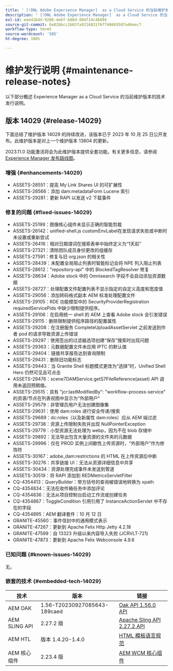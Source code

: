 ```yaml
---
title: ' [!DNL Adobe Experience Manager]  as a Cloud Service 的当前维护发行说明。'
description: ' [!DNL Adobe Experience Manager]  as a Cloud Service 的当前维护发行说明。'
exl-id: eee42b4d-9206-4ebf-b88d-d8df14c46094
source-git-commit: 6e82bbcc1b83fa9216831f6f746665507a46eec7
workflow-type: tm+mt
source-wordcount: '585'
ht-degree: 100%

---
```


# 维护发行说明 {#maintenance-release-notes}

以下部分概述 Experience Manager as a Cloud Service 的当前维护版本的技术发行说明。

## 版本 14029 {#release-14029}

下面总结了维护版本 14029 的持续改进，该版本已于 2023 年 10 月 25 日公开发布。此维护版本是对上一个维护版本 13804 的更新。

2023.11.0 功能激活将会为此维护版本提供全套功能。有关更多信息，请参阅[ Experience Manager 发布路线图](https://experienceleague.adobe.com/docs/experience-manager-release-information/aem-release-updates/update-releases-roadmap.html)。

### 增强 {#enhancements-14029}

* ASSETS-28551：提高 My Link Shares UI 的可扩展性
* ASSETS-28566：添加 dam:metadataForm Lucene 索引
* ASSETS-29281：更新 RAPI 以发送 v2 下载事件

### 修复的问题 {#fixed-issues-14029}

* ASSETS-25199：图像核心组件未显示正确的智能剪裁
* ASSETS-26142：unified-shell.js customEnvLabel在发现请求失败或中断时未设置或重新尝试
* ASSETS-26416：相对日期谓词在搜索表单中始终定义为“1天前”
* ASSETS-27321：清除团队成员身份更改的组缓存
* ASSETS-27591：修复与旧 org.json 的相关性
* ASSETS-28439：未配置全局阻止列表时智能标记会将 NPE 列入阻止列表
* ASSETS-28612：&quot;repository-api&quot; 中的 BlockedTagResolver 修复
* ASSETS-28634：Adobe stock 中的 Omnisearch 字段不会自动添加资源数据
* ASSETS-28727：处理配置文件配置列表不显示指定的自定义高度和宽度值
* ASSETS-29056：添加转码格式副本 AEM 标准处理配置文件
* ASSETS-29105：RDE 功能模型中的 SecurityProviderRegistration requiredServicePids 中缺少限制提供程序。
* ASSETS-29106：在启用统一 shell 的 AEM 上查看 Adobe stock 会引发错误
* ASSETS-29115：删除限制提供程序路径的配置属性
* ASSETS-29208：在注册服务 CompleteUploadAssetServlet 之前发送到作者 pod 的请求导致资源上传错误
* ASSETS-29297：使用签出的过滤器选项创建“保存”搜索时出现问题
* ASSETS-29363：元数据配置文件未应用 IPTC 的默认值
* ASSETS-29404：链接共享报告达到查询限制
* ASSETS-29431：删除旧功能标志
* ASSETS-29443：当 Granite Shell 标题模式更改为“选择”时，Unified Shell Hero 仍然可见且可点击
* ASSETS-29476：scene7DAMService.getS7FileReference(asset) API 调用未返回预期值。
* ASSETS-29515：具有 &quot;jcr:lastModifiedBy&quot;: &quot;workflow-process-service&quot; 的资源/节点在列表视图中显示为“外部用户”
* ASSETS-29579：非管理员用户无法创建图像集
* ASSETS-29631：使用 dam:roles 进行安全传递/搜索
* ASSETS-29689：dc:roles（以及新属性 dam:roles）应从 AEM 端过滤
* ASSETS-29738：资源上传限制失败并出现 NullPointerException
* ASSETS-29779：小型资源无法处理为 webp，因为不在 blob 存储中
* ASSETS-29892：无法导出包含大量资源的文件夹的元数据
* ASSETS-29996：仅在 PROD 实例上间歇性上传资源时，“外部用户”作为修饰符
* ASSETS-30167：adobe_dam:restrictions 的 HTML 在上传资源后中断
* ASSETS-30276：共享链接 UI：无法从资源详细信息中共享
* ASSETS-30434：资源处理完成事件未发送到管道
* ASSETS-30519：将 RAPI 添加到 REDMetricsServletFilter
* CQ-4354413：QueryBuilder：带方括号的查询被错误地转换为 xpath
* CQ-4354834：无法在收件箱任务中添加评论
* CQ-4354836：无法从项目控制台启动工作流或创建任务
* CQ-4354867：ToggleCondition 引用引用了 InstanceActionServlet 中不存在的字段
* CQ-4354895：AEM 翻译套件：10 月 12 日
* GRANITE-45560：事件信封中的通用模式表示
* GRANITE-47267：更新到 Apache Felix Http Jetty 4.2.18
* GRANITE-47599：自 13323 升级以来内容导入失败 (JCRVLT-721)
* GRANITE-47873：更新到 Apache Felix Webconsole 4.9.6

### 已知问题 {#known-issues-14029}

无。

### 嵌套的技术 {#embedded-tech-14029}

| 技术 | 版本 | 链接 |
|---|---|---|
| AEM OAK | 1.56-T20230927085643-189caed | [Oak API 1.56.0 API](https://www.javadoc.io/doc/org.apache.jackrabbit/oak-api/1.56.0/index.html) |
| AEM SLING API | 2.27.2 版 | [Apache Sling API 2.27.2 API](https://www.javadoc.io/doc/org.apache.sling/org.apache.sling.api/latest/index.html) |
| AEM HTL | 版本 1.4.20-1.4.0 | [HTML 模板语言规范](https://github.com/adobe/htl-spec) |
| AEM 核心组件 | 2.23.4 版 | [AEM WCM 核心组件](https://github.com/adobe/aem-core-wcm-components) |
